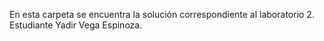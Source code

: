 En esta carpeta se encuentra la solución correspondiente al laboratorio  2.
Estudiante Yadir Vega Espinoza.